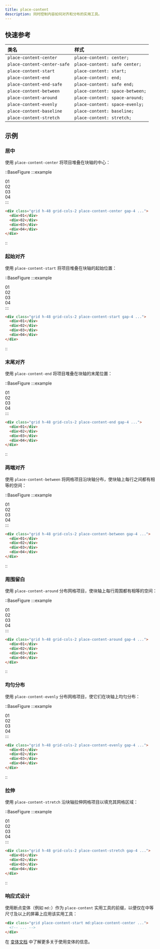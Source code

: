 ```yaml
---
title: place-content
description: 同时控制内容如何对齐和分布的实用工具。
---
```


## 快速参考

| 类名                    | 样式                         |
| :---------------------- | :--------------------------- |
| `place-content-center`  | `place-content: center;`     |
| `place-content-center-safe` | `place-content: safe center;` |
| `place-content-start`   | `place-content: start;`      |
| `place-content-end`     | `place-content: end;`        |
| `place-content-end-safe`| `place-content: safe end;`   |
| `place-content-between` | `place-content: space-between;` |
| `place-content-around`  | `place-content: space-around;`  |
| `place-content-evenly`  | `place-content: space-evenly;`  |
| `place-content-baseline`| `place-content: baseline;`   |
| `place-content-stretch` | `place-content: stretch;`    |

## 示例

### 居中

使用 `place-content-center` 将项目堆叠在块轴的中心：

::BaseFigure
:::example
<div class="grid grid-cols-1">
  <Stripes border class="col-start-1 row-start-1 rounded-lg"></Stripes>
  <div class="col-start-1 row-start-1 grid h-56 grid-cols-[repeat(2,56px)] place-content-center gap-4 rounded-lg font-mono text-sm leading-6 font-bold text-white">
    <div class="flex h-14 w-14 items-center justify-center rounded-lg bg-sky-500 p-4">01</div>
    <div class="flex h-14 w-14 items-center justify-center rounded-lg bg-sky-500 p-4">02</div>
    <div class="flex h-14 w-14 items-center justify-center rounded-lg bg-sky-500 p-4">03</div>
    <div class="flex h-14 w-14 items-center justify-center rounded-lg bg-sky-500 p-4">04</div>
  </div>
</div>
:::

```html
<div class="grid h-48 grid-cols-2 place-content-center gap-4 ...">
  <div>01</div>
  <div>02</div>
  <div>03</div>
  <div>04</div>
</div>
```
::


### 起始对齐

使用 `place-content-start` 将项目堆叠在块轴的起始位置：

::BaseFigure
:::example
<div class="grid grid-cols-1">
  <Stripes border class="col-start-1 row-start-1 rounded-lg"></Stripes>
  <div class="col-start-1 row-start-1 grid h-56 grid-cols-[repeat(2,56px)] place-content-start gap-4 rounded-lg font-mono text-sm leading-6 font-bold text-white">
    <div class="flex h-14 w-14 items-center justify-center rounded-lg bg-fuchsia-500 p-4">01</div>
    <div class="flex h-14 w-14 items-center justify-center rounded-lg bg-fuchsia-500 p-4">02</div>
    <div class="flex h-14 w-14 items-center justify-center rounded-lg bg-fuchsia-500 p-4">03</div>
    <div class="flex h-14 w-14 items-center justify-center rounded-lg bg-fuchsia-500 p-4">04</div>
  </div>
</div>
:::

```html
<div class="grid h-48 grid-cols-2 place-content-start gap-4 ...">
  <div>01</div>
  <div>02</div>
  <div>03</div>
  <div>04</div>
</div>
```
::

### 末尾对齐

使用 `place-content-end` 将项目堆叠在块轴的末尾位置：

::BaseFigure
:::example
<div class="grid grid-cols-1">
  <Stripes border class="col-start-1 row-start-1 rounded-lg"></Stripes>
  <div class="col-start-1 row-start-1 grid h-56 grid-cols-[repeat(2,56px)] place-content-end gap-4 rounded-lg font-mono text-sm leading-6 font-bold text-white">
    <div class="flex h-14 w-14 items-center justify-center rounded-lg bg-indigo-500 p-4">01</div>
    <div class="flex h-14 w-14 items-center justify-center rounded-lg bg-indigo-500 p-4">02</div>
    <div class="flex h-14 w-14 items-center justify-center rounded-lg bg-indigo-500 p-4">03</div>
    <div class="flex h-14 w-14 items-center justify-center rounded-lg bg-indigo-500 p-4">04</div>
  </div>
</div>
:::

```html
<div class="grid h-48 grid-cols-2 place-content-end gap-4 ...">
  <div>01</div>
  <div>02</div>
  <div>03</div>
  <div>04</div>
</div>
```
::

### 两端对齐

使用 `place-content-between` 将网格项目沿块轴分布，使块轴上每行之间都有相等的空间：

::BaseFigure
:::example
<div class="grid grid-cols-1">
  <Stripes border class="col-start-1 row-start-1 rounded-lg"></Stripes>
  <div class="col-start-1 row-start-1 grid h-56 grid-cols-[repeat(2,56px)] [place-content:space-between] gap-4 rounded-lg font-mono text-sm leading-6 font-bold text-white">
    <div class="flex h-14 w-14 items-center justify-center rounded-lg bg-purple-500 p-4">01</div>
    <div class="flex h-14 w-14 items-center justify-center rounded-lg bg-purple-500 p-4">02</div>
    <div class="flex h-14 w-14 items-center justify-center rounded-lg bg-purple-500 p-4">03</div>
    <div class="flex h-14 w-14 items-center justify-center rounded-lg bg-purple-500 p-4">04</div>
  </div>
</div>
:::

```html
<div class="grid h-48 grid-cols-2 place-content-between gap-4 ...">
  <div>01</div>
  <div>02</div>
  <div>03</div>
  <div>04</div>
</div>
```
::

### 周围留白

使用 `place-content-around` 分布网格项目，使块轴上每行周围都有相等的空间：

::BaseFigure
:::example
<div class="grid grid-cols-1">
  <Stripes border class="col-start-1 row-start-1 rounded-lg"></Stripes>
  <div class="col-start-1 row-start-1 grid h-56 grid-cols-[repeat(2,56px)] [place-content:space-around] gap-x-4 rounded-lg font-mono text-sm leading-6 font-bold text-white">
    <div class="flex h-14 w-14 items-center justify-center rounded-lg bg-cyan-500 p-4">01</div>
    <div class="flex h-14 w-14 items-center justify-center rounded-lg bg-cyan-500 p-4">02</div>
    <div class="flex h-14 w-14 items-center justify-center rounded-lg bg-cyan-500 p-4">03</div>
    <div class="flex h-14 w-14 items-center justify-center rounded-lg bg-cyan-500 p-4">04</div>
  </div>
</div>
:::

```html
<div class="grid h-48 grid-cols-2 place-content-around gap-4 ...">
  <div>01</div>
  <div>02</div>
  <div>03</div>
  <div>04</div>
</div>
```
::

### 均匀分布

使用 `place-content-evenly` 分布网格项目，使它们在块轴上均匀分布：

::BaseFigure
:::example
<div class="grid grid-cols-1">
  <Stripes border class="col-start-1 row-start-1 rounded-lg"></Stripes>
  <div class="col-start-1 row-start-1 grid h-56 grid-cols-[repeat(2,56px)] [place-content:space-evenly] rounded-lg font-mono text-sm leading-6 font-bold text-white">
    <div class="flex h-14 w-14 items-center justify-center rounded-lg bg-violet-500 p-4">01</div>
    <div class="flex h-14 w-14 items-center justify-center rounded-lg bg-violet-500 p-4">02</div>
    <div class="flex h-14 w-14 items-center justify-center rounded-lg bg-violet-500 p-4">03</div>
    <div class="flex h-14 w-14 items-center justify-center rounded-lg bg-violet-500 p-4">04</div>
  </div>
</div>
:::

```html
<div class="grid h-48 grid-cols-2 place-content-evenly gap-4 ...">
  <div>01</div>
  <div>02</div>
  <div>03</div>
  <div>04</div>
</div>
```
::

### 拉伸

使用 `place-content-stretch` 沿块轴拉伸网格项目以填充其网格区域：

::BaseFigure
:::example
<div class="grid grid-cols-1">
  <Stripes border class="col-start-1 row-start-1 rounded-lg"></Stripes>
  <div class="col-start-1 row-start-1 grid h-56 grid-cols-2 place-content-stretch gap-4 rounded-lg font-mono text-sm leading-6 font-bold text-white">
    <div class="flex items-center justify-center rounded-lg bg-pink-500 p-4">01</div>
    <div class="flex items-center justify-center rounded-lg bg-pink-500 p-4">02</div>
    <div class="flex items-center justify-center rounded-lg bg-pink-500 p-4">03</div>
    <div class="flex items-center justify-center rounded-lg bg-pink-500 p-4">04</div>
  </div>
</div>
:::

```html
<div class="grid h-48 grid-cols-2 place-content-stretch gap-4 ...">
  <div>01</div>
  <div>02</div>
  <div>03</div>
  <div>04</div>
</div>
```
::

### 响应式设计

使用断点变体（例如 `md:`）作为 `place-content` 实用工具的前缀，以便仅在中等尺寸及以上的屏幕上应用该实用工具：

```html
<div class="grid place-content-start md:place-content-center ...">
  <!-- ... -->
</div>
```

在 [变体文档](https://tailwindcss.com/docs/responsive-design) 中了解更多关于使用变体的信息。

